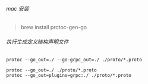 ###### mac 安装
> brew install protoc-gen-go

###### 执行生成定义结构声明文件
```
protoc --go_out=./ --go-grpc_out=./ ./proto/*.proto

protoc --go_out=./ ./proto/*.proto
protoc --go_out=plugins=grpc:./ ./proto/*.proto
```
